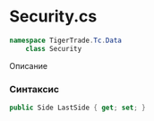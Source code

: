 
# Security.cs
```csharp
namespace TigerTrade.Tc.Data  
    class Security
```

Описание

### Синтаксис
```csharp
public Side LastSide { get; set; }
```
